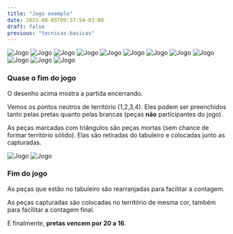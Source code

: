```yaml
---
title: "Jogo exemplo"
date: 2021-08-05T09:37:54-03:00
draft: false
previous: "tecnicas-basicas"
---
```



![Jogo](/img/jogo1.gif)
![Jogo](/img/jogo2.gif)
![Jogo](/img/jogo3.gif)
![Jogo](/img/jogo4.gif)
![Jogo](/img/jogo5.gif)
![Jogo](/img/jogo6.gif)
![Jogo](/img/jogo7.gif)
![Jogo](/img/jogo8.gif)
![Jogo](/img/jogo9.gif)
![Jogo](/img/jogo10.gif)
![Jogo](/img/jogo11.gif)
![Jogo](/img/jogo12.gif)

### Quase o fim do jogo

O desenho acima mostra a partida encerrando.

Vemos os pontos neutros de território (1,2,3,4). Eles podem ser preenchidos tanto pelas pretas quanto pelas brancas (peças **não** participantes do jogo).

As peças marcadas com triângulos são peças mortas (sem chance de formar território sólido). Elas são retiradas do tabuleiro e colocadas junto as capturadas.

![Jogo](/img/jogo13.gif)
![Jogo](/img/jogo14.gif)

### Fim do jogo

As peças que estão no tabuleiro são rearranjadas para facilitar a contagem.

As peças capturadas são colocadas no território de mesma cor, também para facilitar a contagem final.

E finalmente, **pretas vencem por 20 a 16**.
